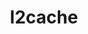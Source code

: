 ---
title: "l2cache"
linkTitle: "l2cache"
weight: 5
description: >
    提供了内存+磁盘作为二级缓存的能力，当缓存中的数据达到指定阈值时数据将被缓存到低速的磁盘设备。
---
